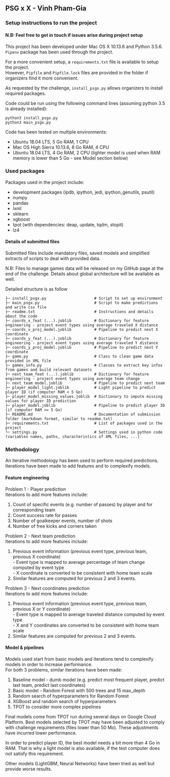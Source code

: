 ## PSG x X - Vinh Pham-Gia

### Setup instructions to run the project
#### N.B: Feel free to get in touch if issues arise during project setup
This project has been developed under Mac OS X 10.13.6 and Python 3.5.6.  
`Pipenv` package has been used through the project.

For a more convenient setup, a `requirements.txt` file is available to setup the project.  
However, `Pipfile` and `Pipfile.lock` files are provided in the folder if organizers find it more convenient.

As requested by the challenge, `install_psgx.py` allows organizers to install required packages.

Code could be run using the following command lines (assuming python 3.5 is already installed):
```
python3 install_psgx.py
python3 main_psgx.py
```

Code has been tested on multiple environments:
- Ubuntu 18.04 LTS, 5 Go RAM, 1 CPU
- Mac OS High Sierra 10.13.6, 8 Go RAM, 4 CPU
- Ubuntu 18.04 LTS, 4 Go RAM, 2 CPU (lighter model is used when RAM memory is lower than 5 Go - see Model section below)

### Used packages
Packages used in the project include:
- development packages (ipdb, ipython, jedi, ipython_genutils, psutil)
- numpy
- pandas
- lxml
- sklearn
- xgboost
- tpot (with dependencies: deap, update, tqdm, stopit)
- lz4

#### Details of submitted files
Submitted files include mandatory files, saved models and simplified extracts of scripts to deal with provided data.

N.B: Files to manage games data will be released on my GitHub page at the end of the challenge. Details about global architecture will be available as well.

Detailed structure is as follow

    ├─ install_psgx.py                     # Script to set up environment
    ├─ main_psgx.py                        # Script to make predictions and write csv file
    ├─ readme.txt                          # Instructions and details about the code
    ├─ coords_x_feat (...).joblib          # Dictionary for feature engineering - project event types using average traveled X distance
    ├─ coords_x_proj_model.joblib          # Pipeline to predict next X coordinate
    ├─ coords_y_feat (...).joblib          # Dictionary for feature engineering - project event types using average traveled Y distance
    ├─ coords_y_proj_model.joblib          # Pipeline to predict next Y coordinate
    ├─ game.py                             # Class to clean game data provided in XML file
    ├─ games_info.py                       # Classes to extract key infos from games and build relevant datasets
    ├─ next_team_feat (...).joblib         # Dictionary for feature engineering - project event types using average team change
    ├─ next_team_model.joblib              # Pipeline to predict next team
    ├─ player_model_light.joblib           # Light pipeline to predict player ID (if computer RAM < 5 Go)
    ├─ player_model_missing_values.joblib  # Dictionary to impute missing values for player ID prediction
    ├─ player_model.joblib                 # Pipeline to predict player ID (if computer RAM >= 5 Go)
    ├─ README.md                           # Documentation of submission folder (markdown format, similar to readme.txt)
    ├─ requirements.txt                    # List of packages used in the project
    └─ settings.py                         # Settings used in python code (variables names, paths, characteristics of XML files, ...)

### Methodology
An iterative methodology has been used to perform required predictions.
Iterations have been made to add features and to complexify models.

#### Feature engineering
Problem 1 - Player prediction  
Iterations to add more features include:
  1. Count of specific events (e.g. number of passes) by player and for corresponding team
  2. Count success rate for passes
  3. Number of goalkeeper events, number of shots
  4. Number of free kicks and corners taken

Problem 2 - Next team prediction  
Iterations to add more features include:
  1. Previous event information (previous event type, previous team, previous X coordinate)  
    - Event type is mapped to average percentage of team change computed by event type  
    - X coordinate is converted to be consistent with home team scale
  2. Similar features are computed for previous 2 and 3 events.

Problem 3 - Next coordinates prediction  
Iterations to add more features include:
  1. Previous event information (previous event type, previous team, previous X or Y coordinate)  
    - Event type is mapped to average traveled distance computed by event type  
    - X and Y coordinates are converted to be consistent with home team scale
  2. Similar features are computed for previous 2 and 3 events.

#### Model & pipelines
Models used start from basic models and iterations tend to complexify models in order to increase performance.  
For both 3 problems, similar iterations have been made:
  1. Baseline model - dumb model (e.g. predict most frequent player, predict last team, predict last coordinates)
  2. Basic model - Random Forest with 500 trees and 15 max_depth
  3. Random search of hyperparameters for Random Forest
  4. XGBoost and random search of hyperparameters
  5. TPOT to consider more complex pipelines

Final models come from TPOT run during several days on Google Cloud Platform. Best models selected by TPOT may have been adjusted to comply with challenge requirements (files lower than 50 Mo). These adjustments have incurred lower performance.

In order to predict player ID, the best model needs a bit more than 4 Go in RAM. That is why a light model is also available, if the test computer does not satisfy this requirement.

Other models (LightGBM, Neural Networks) have been tried as well but provide worse results.
